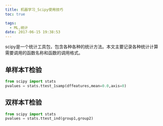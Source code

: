 ```yaml
---
title: 机器学习_Scipy使用技巧
toc: true

tags:
  - ML,统计
date: 2017-06-15 19:38:53
---
```


scipy是一个统计工具包，包含各种各种的统计方法。本文主要记录各种统计计算需要调用的函数名称和函数的调用格式。

<!--more-->

## 单样本T检验

```python
from scipy import stats
pvalues = stats.ttest_1samp(dffeatures,mean=0.0,axis=0)
```

## 双样本T检验

```python
from scipy import stats
pvalues = stats.ttest_ind(group1,group2)
```
